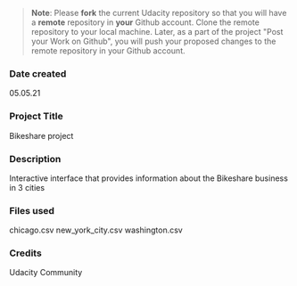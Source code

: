 >**Note**: Please **fork** the current Udacity repository so that you will have a **remote** repository in **your** Github account. Clone the remote repository to your local machine. Later, as a part of the project "Post your Work on Github", you will push your proposed changes to the remote repository in your Github account.

### Date created
05.05.21

### Project Title
Bikeshare project

### Description
Interactive interface that provides information about the Bikeshare business in 3 cities

### Files used
chicago.csv
new_york_city.csv
washington.csv

### Credits
Udacity Community
